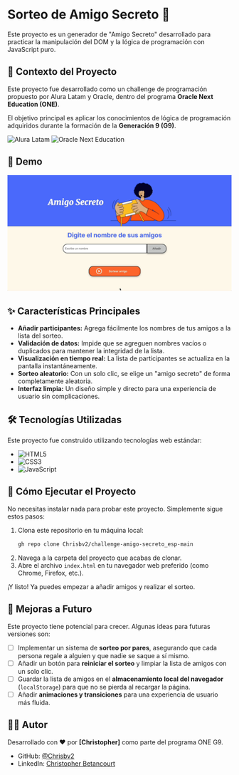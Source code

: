 # Sorteo de Amigo Secreto 🎁

Este proyecto es un generador de "Amigo Secreto" desarrollado para practicar la manipulación del DOM y la lógica de programación con JavaScript puro.

## 📜 Contexto del Proyecto

Este proyecto fue desarrollado como un challenge de programación propuesto por Alura Latam y Oracle, dentro del programa **Oracle Next Education (ONE)**.

El objetivo principal es aplicar los conocimientos de lógica de programación adquiridos durante la formación de la **Generación 9 (G9)**.

![Alura Latam](https://img.shields.io/badge/Alura_Latam-0A3871?style=for-the-badge)
![Oracle Next Education](https://img.shields.io/badge/Oracle_ONE-F80000?style=for-the-badge&logo=oracle&logoColor=white)

## 📸 Demo

![Demo del Sorteo Amigo Secreto](amigo_secreto_gif.gif)

## ✨ Características Principales

* **Añadir participantes:** Agrega fácilmente los nombres de tus amigos a la lista del sorteo.
* **Validación de datos:** Impide que se agreguen nombres vacíos o duplicados para mantener la integridad de la lista.
* **Visualización en tiempo real:** La lista de participantes se actualiza en la pantalla instantáneamente.
* **Sorteo aleatorio:** Con un solo clic, se elige un "amigo secreto" de forma completamente aleatoria.
* **Interfaz limpia:** Un diseño simple y directo para una experiencia de usuario sin complicaciones.

## 🛠️ Tecnologías Utilizadas

Este proyecto fue construido utilizando tecnologías web estándar:

* ![HTML5](https://img.shields.io/badge/HTML5-E34F26?style=for-the-badge&logo=html5&logoColor=white)
* ![CSS3](https://img.shields.io/badge/CSS3-1572B6?style=for-the-badge&logo=css3&logoColor=white)
* ![JavaScript](https://img.shields.io/badge/JavaScript-F7DF1E?style=for-the-badge&logo=javascript&logoColor=black)

## 🚀 Cómo Ejecutar el Proyecto

No necesitas instalar nada para probar este proyecto. Simplemente sigue estos pasos:

1.  Clona este repositorio en tu máquina local:
    ```bash
    gh repo clone Chrisbv2/challenge-amigo-secreto_esp-main
    ```
2.  Navega a la carpeta del proyecto que acabas de clonar.
3.  Abre el archivo `index.html` en tu navegador web preferido (como Chrome, Firefox, etc.).

¡Y listo! Ya puedes empezar a añadir amigos y realizar el sorteo.

## 🔮 Mejoras a Futuro

Este proyecto tiene potencial para crecer. Algunas ideas para futuras versiones son:

* [ ] Implementar un sistema de **sorteo por pares**, asegurando que cada persona regale a alguien y que nadie se saque a sí mismo.
* [ ] Añadir un botón para **reiniciar el sorteo** y limpiar la lista de amigos con un solo clic.
* [ ] Guardar la lista de amigos en el **almacenamiento local del navegador** (`localStorage`) para que no se pierda al recargar la página.
* [ ] Añadir **animaciones y transiciones** para una experiencia de usuario más fluida.

## 👨‍💻 Autor

Desarrollado con ❤️ por **[Christopher]** como parte del programa ONE G9.

* GitHub: [@Chrisbv2](https://github.com/Chrisbv2)
* LinkedIn: [Christopher Betancourt](https://www.linkedin.com/in/christopher-betancourt-vicens/)

